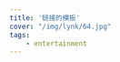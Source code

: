 ```yaml
---
title: '链接的模板'
cover: "/img/lynk/64.jpg"
tags:
	- entertainment
---
```


<script>
window.location.href='https://www.baidu.com';
</script>